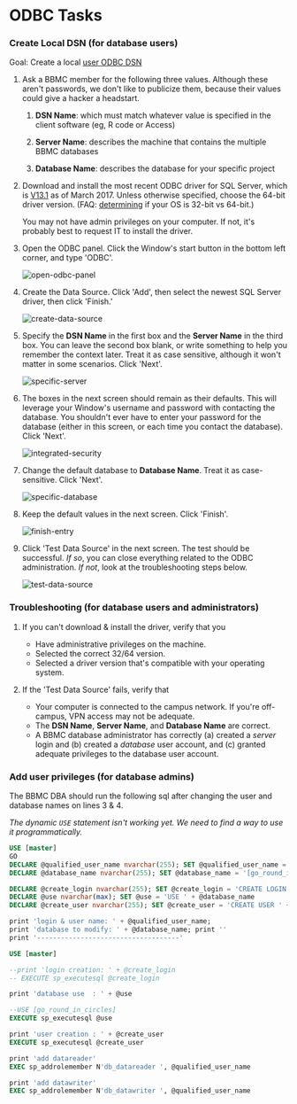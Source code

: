 # ODBC Tasks

### Create Local DSN (for database users)

Goal: Create a local [user ODBC DSN](https://technet.microsoft.com/en-us/library/cc879308(v=sql.105).aspx)

1. Ask a BBMC member for the following three values.  Although these aren't passwords, we don't like to publicize them, because their values could give a hacker a headstart.

    1. **DSN Name**: which must match whatever value is specified in the client software (eg, R code or Access)

    1. **Server Name**: describes the machine that contains the multiple BBMC databases

    1. **Database Name**: describes the database for your specific project

1. Download and install the most recent ODBC driver for SQL Server, which is [V13.1](https://www.microsoft.com/en-us/download/details.aspx?id=53339) as of March 2017.  Unless otherwise specified, choose the 64-bit driver version.  (FAQ: [determining](https://support.microsoft.com/en-us/help/15056/windows-7-32-64-bit-faq) if your OS is 32-bit vs 64-bit.)

    You may not have admin privileges on your computer.  If not, it's probably best to request IT to install the driver.

1. Open the ODBC panel.  Click the Window's start button in the bottom left corner, and type 'ODBC'.  

    ![open-odbc-panel](images/open-odbc-panel.png)

1. Create the Data Source.  Click 'Add', then select the newest SQL Server driver, then click 'Finish.'

    ![create-data-source](images/create-data-source.png)

1. Specify the **DSN Name** in the first box and the **Server Name** in the third box.  You can leave the second box blank, or write something to help you remember the context later.  Treat it as case sensitive, although it won't matter in some scenarios.  Click 'Next'.

    ![specific-server](images/specific-server.png)

1. The boxes in the next screen should remain as their defaults.  This will leverage your Window's username and password with contacting the database.  You shouldn't ever have to enter your password for the database (either in this screen, or each time you contact the database).  Click 'Next'.

    ![integrated-security](images/integrated-security.png)

1. Change the default database to **Database Name**.  Treat it as case-sensitive.  Click 'Next'.

    ![specific-database](images/specific-database.png)

1. Keep the default values in the next screen.  Click 'Finish'.

    ![finish-entry](images/finish-entry.png)

1. Click 'Test Data Source' in the next screen.  The test should be successful.  *If so*, you can close everything related to the ODBC administration.  *If not*, look at the troubleshooting steps below.

    ![test-data-source](images/test-data-source.png)

### Troubleshooting (for database users and administrators)

1. If you can't download & install the driver, verify that you
    * Have administrative privileges on the machine.
    * Selected the correct 32/64 version.
    * Selected a driver version that's compatible with your operating system.

1. If the 'Test Data Source' fails, verify that
    * Your computer is connected to the campus network.  If you're off-campus, VPN access may not be adequate.
    * The **DSN Name**, **Server Name**, and **Database Name** are correct.
    * A BBMC database administrator has correctly (a) created a *server* login and (b) created a *database* user account, and (c) granted  adequate privileges to the database user account.


### Add user privileges (for database admins)

The BBMC DBA should run the following sql after changing the user and database names on lines 3 & 4.

*The dynamic `USE` statement isn't working yet.  We need to find a way to use it programmatically.*

```sql
USE [master]
GO
DECLARE @qualified_user_name nvarchar(255); SET @qualified_user_name = '[OUHSC\wpreston]'
DECLARE @database_name nvarchar(255); SET @database_name = '[go_round_in_circles]'

DECLARE @create_login nvarchar(255); SET @create_login = 'CREATE LOGIN ' + @qualified_user_name + ' FROM WINDOWS ' -- WITH DEFAULT_DATABASE=[master]'
DECLARE @use nvarchar(max); SET @use = 'USE ' + @database_name
DECLARE @create_user nvarchar(255); SET @create_user = 'CREATE USER ' + @qualified_user_name + ' FOR LOGIN ' + @qualified_user_name

print 'login & user name: ' + @qualified_user_name;
print 'database to modify: ' + @database_name; print ''
print '------------------------------------'

USE [master]

--print 'login creation: ' + @create_login
-- EXECUTE sp_executesql @create_login

print 'database use  : ' + @use

--USE [go_round_in_circles]
EXECUTE sp_executesql @use

print 'user creation : ' + @create_user
EXECUTE sp_executesql @create_user

print 'add datareader'
EXEC sp_addrolemember N'db_datareader ', @qualified_user_name

print 'add datawriter'
EXEC sp_addrolemember N'db_datawriter ', @qualified_user_name
```
